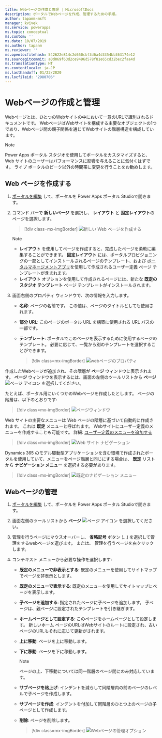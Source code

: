 ```yaml
---
title: Webページの作成と管理 | MicrosoftDocs
description: ポータルでWebページを作成、管理するための手順。
author: tapanm-msft
manager: kvivek
ms.service: powerapps
ms.topic: conceptual
ms.custom: ''
ms.date: 10/07/2019
ms.author: tapanm
ms.reviewer: ''
ms.openlocfilehash: 542622e814c2d650cbf3d6a4d3354bb363174e12
ms.sourcegitcommit: a0d069f63d2ce9496d578f81e65cd32bec2faa4d
ms.translationtype: HT
ms.contentlocale: ja-JP
ms.lasthandoff: 01/23/2020
ms.locfileid: "2980706"
---
```

# <a name="create-and-manage-webpages"></a>Webページの作成と管理

Webページとは、ひとつのWebサイトの中において一意のURLで識別されるドキュメントです。 WebページはWebサイトを構成する主要なオブジェクトの1つであり、Webページ間の親子関係を通じてWebサイトの階層構造を構成しています。

> [!NOTE]
> Power Apps ポータル スタジオを使用してポータルをカスタマイズすると、Web サイトのユーザーはパフォーマンスに影響を与えることに気付くはずです。 ライブ ポータルのピーク以外の時間帯に変更を行うことをお勧めします。

## <a name="create-webpage"></a>Web ページを作成する

1.  [ポータルを編集](manage-existing-portals.md#edit) して、ポータルを Power Apps ポータル Studioで開きます。  

2.  コマンド バーで **新しいページ** を選択し、 **レイアウト** と **固定レイアウト**のページを選択します。

    > [!div class=mx-imgBorder]
    > ![新しい Web ページを作成する](media/create-webpage.png "新しい Web ページを作成する")

    > [!NOTE]
    > - **レイアウト** を使用してページを作成すると、完成したページを柔軟に編集することができます。 **固定レイアウト** には、ポータルプロビジョニングの一部としてインストールされるページのテンプレート、および [ポータルマネージメントアプリ](configure/configure-portal.md)を使用して作成されるユーザー定義 ページ テンプレートが含まれます。
    > - **レイアウト** オプションを使用して作成されるページには、新たな **既定のスタジオ テンプレート** ページ テンプレートがインストールされます。

3.  画面右側のプロパティ ウィンドウで、次の情報を入力します。

    - **名称**: ページの名前です。 この値は、ページのタイトルとしても使用されます。

    - **部分 URL**: このページのポータル URL を構築に使用される URL パスの一部です。

    - **テンプレート**: ポータルでこのページを表示するために使用するページのテンプレート。 必要に応じて、一覧から別のテンプレートを選択することができます。

        > [!div class=mx-imgBorder]
        > ![webページのプロパティ](media/webpage-props.png "Webページのプロパティ")

作成したWebページが追加され、その階層が **ページ** ウィンドウに表示されます。 **ページ** ウィンドウを表示するには、画面の左側のツールリストから **ページ** ![ページ アイコン](media/pages-icon.png "ページ アイコン") を選択してください。  

たとえば、ポータル用にいくつかのWebページを作成したとします。 ページの階層は、以下のとおりです:

> [!div class=mx-imgBorder]
> ![ページウィンドウ](media/pages-pane.png "ページ ウィンドウ")  

Web サイトの主要なメニューは Web ページの階層に基づいて自動的に作成されます。 これは **既定** メニューと呼ばれます。 Webサイトにユーザー定義のメニューを作成することも可能です。 詳細: [ユーザー定義のメニューを追加する](compose-page.md#add-a-custom-menu)

> [!div class=mx-imgBorder]
> ![Web サイト ナビゲーション](media/website-navigation.png "Webサイト ナビゲーション")

Dynamics 365 のモデル駆動型アプリケーションを含む環境で作成されたポータルを使用していて、メニューをページ階層と同じにする場合は、 **既定** リストから **ナビゲーション メニュー** を選択する必要があります。

> [!div class=mx-imgBorder]
> ![既定のナビゲーション メニュー](media/navigation-menu-default.png "既定のナビゲーション メニュー")

## <a name="manage-webpage"></a>Webページの管理

1.  [ポータルを編集](manage-existing-portals.md#edit) して、ポータルを Power Apps ポータル Studioで開きます。  

2.  画面左側のツールリストから **ページ** ![ページ アイコン](media/pages-icon.png "ページ アイコン") を選択してください。  

3.  管理を行うページにマウスオーバーし、 **省略記号** ボタン (…) を選択して管理をするwebページを選びます。 または、 管理を行うページを右クリックします。

4.  コンテキスト メニューから必要な操作を選択します:

    - **既定のメニューで非表示とする**: 既定のメニューを使用してサイトマップでページを非表示とします。

    - **既定のメニューで表示する**: 既定のメニューを使用してサイトマップにページを表示します。

    - **子ページを追加する**: 指定されたページに子ページを追加します。 子ページは、親ページに設定されたテンプレートを引き継ぎます。

    - **ホームページとして設定する**: このページをホームページとして設定します。 新しいホーム ページのURLはWebサイトのルートに設定され、古いページのURLもそれに応じて更新がされます。

    - **上に移動**: ページを上に移動します。

    - **下に移動**: ページを下に移動します。

        > [!NOTE]
        > ページの上、下移動については同一階層のページ間にのみ対応しています。

    - **サブページを格上げ**: インデントを減らして同階層内の前のページのレベルで子ページを作成します。

    - **サブページを作成**: インデントを付加して同階層のひとつ上のページの子ページとして作成します。

    - **削除**: ページを削除します。

        > [!div class=mx-imgBorder]
        > ![Webページの管理オプション](media/webpage-manage-options.png "Webページの管理オプション")  





